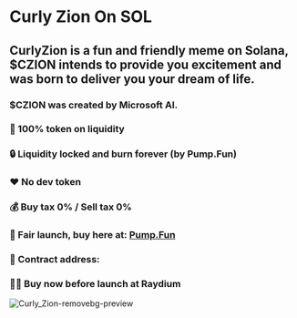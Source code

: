 # Curly Zion On SOL
## CurlyZion is a fun and friendly meme on Solana, $CZION intends to provide you excitement and was born to deliver you your dream of life.
### $CZION was created by Microsoft AI.
### 💯 100% token on liquidity
### 🔒 Liquidity locked and burn forever (by Pump.Fun)
### ❤️ No dev token
### 💰 Buy tax 0% / Sell tax 0%
### 🚀 Fair launch, buy here at: [Pump.Fun](https://pump.fun/)
### 📜 Contract address: 
### 😮‍💨 Buy now before launch at Raydium

![Curly_Zion-removebg-preview](https://github.com/user-attachments/assets/6fe249ff-a38e-4a49-b4e4-0e776b99b097)
